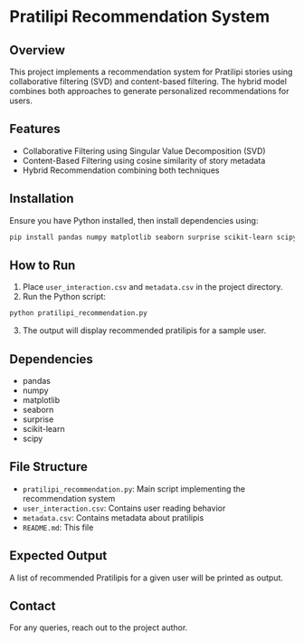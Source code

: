 
# Pratilipi Recommendation System

## Overview
This project implements a recommendation system for Pratilipi stories using collaborative filtering (SVD) and content-based filtering. The hybrid model combines both approaches to generate personalized recommendations for users.

## Features
- Collaborative Filtering using Singular Value Decomposition (SVD)
- Content-Based Filtering using cosine similarity of story metadata
- Hybrid Recommendation combining both techniques

## Installation
Ensure you have Python installed, then install dependencies using:
```sh
pip install pandas numpy matplotlib seaborn surprise scikit-learn scipy
```

## How to Run
1. Place `user_interaction.csv` and `metadata.csv` in the project directory.
2. Run the Python script:
```sh
python pratilipi_recommendation.py
```
3. The output will display recommended pratilipis for a sample user.

## Dependencies
- pandas
- numpy
- matplotlib
- seaborn
- surprise
- scikit-learn
- scipy

## File Structure
- `pratilipi_recommendation.py`: Main script implementing the recommendation system
- `user_interaction.csv`: Contains user reading behavior
- `metadata.csv`: Contains metadata about pratilipis
- `README.md`: This file

## Expected Output
A list of recommended Pratilipis for a given user will be printed as output.

## Contact
For any queries, reach out to the project author.

